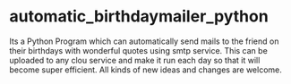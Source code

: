 # automatic_birthdaymailer_python
Its a Python Program which can automatically send mails to the friend on their birthdays with wonderful quotes using smtp service.
This can be uploaded to any clou service and make it run each day so that it will become super efficient.
All kinds of new ideas and changes are welcome. 
